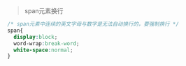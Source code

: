 > span元素换行
```css
/* span元素中连续的英文字母与数字是无法自动换行的，要强制换行 */
span{
  display:block;
  word-wrap:break-word;
  white-space:normal;
}
```